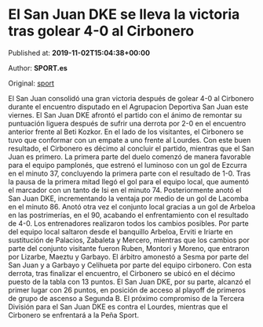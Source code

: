 
# El San Juan DKE se lleva la victoria tras golear 4-0 al Cirbonero

Published at: **2019-11-02T15:04:38+00:00**

Author: **SPORT.es**

Original: [sport](https://www.sport.es/es/noticias/tercera-division/el-san-juan-dke-se-lleva-la-victoria-tras-golear-4-0-al-cirbonero-7711601)

El San Juan consolidó una gran victoria después de golear 4-0 al Cirbonero durante el encuentro disputado en el Agrupacion Deportiva San Juan este viernes. El San Juan DKE afrontó el partido con el ánimo de remontar su puntuación liguera después de sufrir una derrota por 2-0 en el encuentro anterior frente al Beti Kozkor. En el lado de los visitantes, el Cirbonero se tuvo que conformar con un empate a uno frente al Lourdes. Con este buen resultado, el Cirbonero es décimo al concluir el partido, mientras que el San Juan es primero.
La primera parte del duelo comenzó de manera favorable para el equipo pamplonés, que estrenó el luminoso con un gol de Ezcurra en el minuto 37, concluyendo la primera parte con el resultado de 1-0.
Tras la pausa de la primera mitad llegó el gol para el equipo local, que aumentó el marcador con un tanto de Isi en el minuto 74. Posteriormente anotó el San Juan DKE, incrementando la ventaja por medio de un gol de Lacomba en el minuto 86. Anotó otra vez el conjunto local gracias a un gol de Arbeloa en las postrimerías, en el 90, acabando el enfrentamiento con el resultado de 4-0.
Los entrenadores realizaron todos los cambios posibles. Por parte del equipo local saltaron desde el banquillo Arbeloa, Erviti e Iriarte en sustitución de Palacios, Zabaleta y Mercero, mientras que los cambios por parte del conjunto visitante fueron Ruben, Montori y Moreno, que entraron por Lizarbe, Maeztu y Garbayo.
El árbitro amonestó a Sesma por parte del San Juan y a Garbayo y Celihueta por parte del equipo cirbonero.
Con esta derrota, tras finalizar el encuentro, el Cirbonero se ubicó en el décimo puesto de la tabla con 13 puntos. El San Juan DKE, por su parte, alcanzó el primer lugar con 26 puntos, en posición de acceso al playoff de primeros de grupo de ascenso a Segunda B.
El próximo compromiso de la Tercera División para el San Juan DKE es contra el Lourdes, mientras que el Cirbonero se enfrentará a la Peña Sport.
